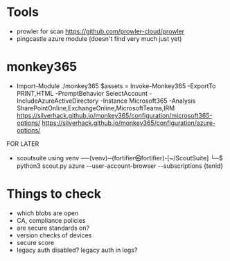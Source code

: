 # Tools
- prowler for scan https://github.com/prowler-cloud/prowler
- pingcastle azure module (doesn't find very much just yet)
# monkey365
- Import-Module ./monkey365
$assets = Invoke-Monkey365 -ExportTo PRINT,HTML -PromptBehavior SelectAccount -IncludeAzureActiveDirectory -Instance Microsoft365 -Analysis SharePointOnline,ExchangeOnline,MicrosoftTeams,IRM 
https://silverhack.github.io/monkey365/configuration/microsoft365-options/
https://silverhack.github.io/monkey365/configuration/azure-options/

FOR LATER
- scoutsuite using venv ──(venv)─(fortifier㉿fortifier)-[~/ScoutSuite]
└─$ python3 scout.py azure --user-account-browser --subscriptions {tenid}

# Things to check
- which blobs are open
- CA, compliance policies
- are secure standards on?
- version checks of devices
- secure score
- legacy auth disabled? legacy auth in logs?
